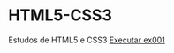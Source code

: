 # HTML5-CSS3
 Estudos de HTML5 e CSS3
 <a href="https://jooaomarcelo.github.io/html-css/exercicios/ex001(Olá,%20Mundo!)/index.html" target="_blank">Executar ex001</a>

